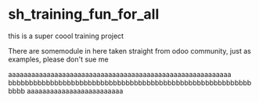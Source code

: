 # sh_training_fun_for_all
this is a super coool training project 

There are somemodule in here taken straight from odoo community, just as examples, please don't sue me

aaaaaaaaaaaaaaaaaaaaaaaaaaaaaaaaaaaaaaaaaaaaaaaaaaaaaaaaaa
bbbbbbbbbbbbbbbbbbbbbbbbbbbbbbbbbbbbbbbbbbbbbbbbbbbbbbbbbbbbbb
aaaaaaaaaaaaaaaaaaaaaaaaa
